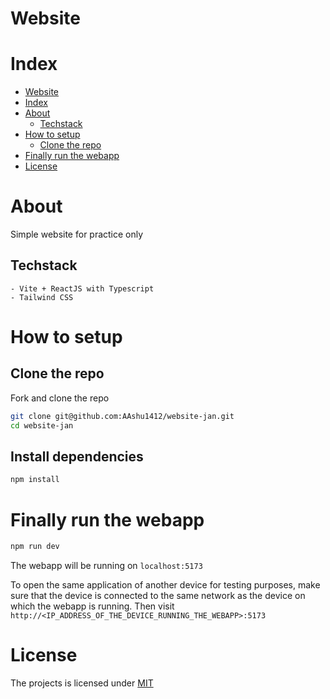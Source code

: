 # Website

# Index

- [Website](#website)
- [Index](#index)
- [About](#about)
  - [Techstack](#techstack)
- [How to setup](#how-to-setup)
  - [Clone the repo](#clone-the-repo)
- [Finally run the webapp](#finally-run-the-webapp)
- [License](#license)

# About

Simple website for practice only

## Techstack

    - Vite + ReactJS with Typescript
    - Tailwind CSS

# How to setup

## Clone the repo

Fork and clone the repo

```bash
git clone git@github.com:AAshu1412/website-jan.git
cd website-jan
```

## Install dependencies

```bash
npm install 
```

# Finally run the webapp

```bash
npm run dev
```

The webapp will be running on `localhost:5173`

To open the same application of another device for testing purposes, make sure that the device is connected to the same network as the device on which the webapp is running. Then visit `http://<IP_ADDRESS_OF_THE_DEVICE_RUNNING_THE_WEBAPP>:5173`

# License

The projects is licensed under [MIT](https://choosealicense.com/licenses/mit/)


